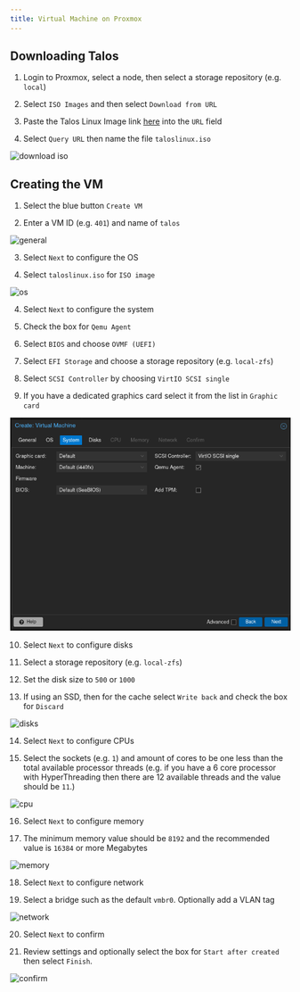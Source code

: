 ```yaml
---
title: Virtual Machine on Proxmox
---
```


## Downloading Talos

1. Login to Proxmox, select a node, then select a storage repository (e.g. `local`)

2. Select `ISO Images` and then select `Download from URL`

3. Paste the Talos Linux Image link [here](https://github.com/siderolabs/talos/releases/download/v1.7.0/metal-amd64.iso) into the `URL` field

4. Select `Query URL` then name the file `taloslinux.iso`

![download iso](./img/iso-dl.png)

## Creating the VM

1. Select the blue button `Create VM`

2. Enter a VM ID (e.g. `401`) and name of `talos`

![general](./img/vm-general.png)

3. Select `Next` to configure the OS

4. Select `taloslinux.iso` for `ISO image`

![os](./img/vm-os.png)

4. Select `Next` to configure the system

5. Check the box for `Qemu Agent`

6. Select `BIOS` and choose `OVMF (UEFI)`

7. Select `EFI Storage` and choose a storage repository (e.g. `local-zfs`)

8. Select `SCSI Controller` by choosing `VirtIO SCSI single`

9. If you have a dedicated graphics card select it from the list in `Graphic card`

![system](./img/vm-system.png)

10. Select `Next` to configure disks

11. Select a storage repository (e.g. `local-zfs`)

12. Set the disk size to `500` or `1000`

13. If using an SSD, then for the cache select `Write back` and check the box for `Discard`

![disks](./img/vm-disks.png)

14. Select `Next` to configure CPUs

15. Select the sockets (e.g. `1`) and amount of cores to be one less than the total available processor threads (e.g. if you have a 6 core processor with HyperThreading then there are 12 available threads and the value should be `11`.)

![cpu](./img/vm-cpu.png)

16. Select `Next` to configure memory

17. The minimum memory value should be `8192` and the recommended value is `16384` or more Megabytes

![memory](./img/vm-memory.png)

18. Select `Next` to configure network

19. Select a bridge such as the default `vmbr0`. Optionally add a VLAN tag

![network](./img/vm-network.png)

20. Select `Next` to confirm

21. Review settings and optionally select the box for `Start after created` then select `Finish`.

![confirm](./img/vm-confirm.png)
